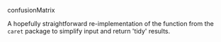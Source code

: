 confusionMatrix

A hopefully straightforward re-implementation of the function from the `caret` package to simplify input and return 'tidy' results.